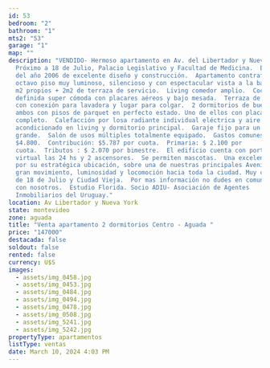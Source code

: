 ```yaml
---
id: 53
bedroom: "2"
bathroom: "1"
mts2: "53"
garage: "1"
map: ""
description: "VENDIDO- Hermoso apartamento en Av. del Libertador y Nueva York.
  Próximo a 18 de Julio, Palacio Legislativo y Facultad de Medicina.  Edificio
  del año 2006 de excelente diseño y construcción.  Apartamento contrafrente,
  octavo piso muy luminoso, silencioso y con espectacular vista a la bahía.  51
  m2 propios + 2m2 de terraza de servicio.  Living comedor amplio.  Cocina
  definida super cómoda con placares aéreos y bajo mesada.  Terraza de servicio
  con conexión para lavadora y lugar para colgar.  2 dormitorios de buen tamaño,
  ambos con pisos de parquet en perfecto estado. Uno de ellos con placar.  Baño
  completo.  Calefacción por losa radiante individual eléctrica y aire
  acondicionado en living y dormitorio principal.  Garaje fijo para un auto
  grande.  Salón de usos múltiples totalmente equipado.  Gastos comunes
  $4.800.  Contribución: $5.787 por cuota.  Primaria: $ 2.100 por
  cuota.  Tributos : $ 2.070 por bimestre.  El edificio cuenta con portería
  virtual las 24 hs y 2 ascensores.  Se permiten mascotas.  Una excelente opción
  por su estratégica ubicación, sobre una de nuestras principales Avenidas, con
  gran movimiento, luminosidad y locomoción hacia toda la ciudad. Muy cerquita
  de 18 de Julio y Ciudad Vieja.  Por mas información no dudes en comunicarte
  con nosotros.  Estudio Florida. Socio ADIU- Asociación de Agentes
  Inmobiliarios del Uruguay."
location: Av Libertador y Nueva York
state: montevideo
zone: aguada
title: "Venta apartamento 2 dormitorios Centro - Aguada "
price: "147000"
destacada: false
soldout: false
rented: false
currency: U$S
images:
  - assets/img_0458.jpg
  - assets/img_0453.jpg
  - assets/img_0484.jpg
  - assets/img_0494.jpg
  - assets/img_0478.jpg
  - assets/img_0508.jpg
  - assets/img_5241.jpg
  - assets/img_5242.jpg
propertyType: apartamentos
listType: ventas
date: March 10, 2024 4:03 PM
---
```

